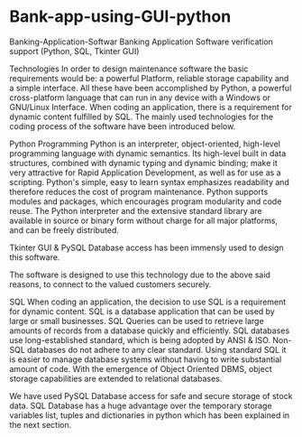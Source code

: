 # Bank-app-using-GUI-python
Banking-Application-Softwar
Banking Application Software verification support (Python, SQL, Tkinter GUI)

Technologies
In order to design maintenance software the basic requirements would be: a powerful Platform, reliable storage capability and a simple interface. All these have been accomplished by Python, a powerful cross-platform language that can run in any device with a Windows or GNU/Linux Interface. When coding an application, there is a requirement for dynamic content fulfilled by SQL. The mainly used technologies for the coding process of the software have been introduced below.

Python Programming
Python is an interpreter, object-oriented, high-level programming language with dynamic semantics. Its high-level built in data structures, combined with dynamic typing and dynamic binding; make it very attractive for Rapid Application Development, as well as for use as a scripting. Python's simple, easy to learn syntax emphasizes readability and therefore reduces the cost of program maintenance. Python supports modules and packages, which encourages program modularity and code reuse. The Python interpreter and the extensive standard library are available in source or binary form without charge for all major platforms, and can be freely distributed.

Tkinter GUI & PySQL Database access has been immensly used to design this software.

The software is designed to use this technology due to the above said reasons, to connect to the valued customers securely.

SQL
When coding an application, the decision to use SQL is a requirement for dynamic content. SQL is a database application that can be used by large or small businesses. SQL Queries can be used to retrieve large amounts of records from a database quickly and efficiently. SQL databases use long-established standard, which is being adopted by ANSI & ISO. Non-SQL databases do not adhere to any clear standard. Using standard SQL it is easier to manage database systems without having to write substantial amount of code. With the emergence of Object Oriented DBMS, object storage capabilities are extended to relational databases.

We have used PySQL Database access for safe and secure storage of stock data. SQL Database has a huge advantage over the temporary storage variables list, tuples and dictionaries in python which has been explained in the next section.
